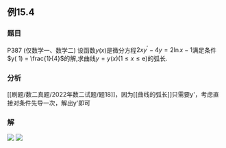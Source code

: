 ## 例15.4
### 题目
P387 (仅数学一、数学二) 设函数$y( x)$是微分方程${2x}{y}^{\prime } - {4y} = 2\ln x - 1$满足条件$y( 1) = \frac{1}{4}$的解,求曲线$y = y( x) ( {1 \leq x \leq \mathrm{e}})$的弧长.
### 分析
[[刷题/数二真题/2022年数二试题/题18]]，因为[[曲线的弧长]]只需要y'，考虑直接对条件先导一次，解出y'即可
### 解
![](https://img.hwenyi.live/202410271915800.webp)
![](https://img.hwenyi.live/202410271933873.webp)

